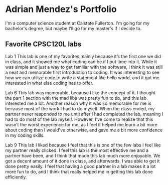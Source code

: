 
# Adrian Mendez's Portfolio

I'm a computer science student at Calstate Fullerton. I'm going for my bachelor's degree, but maybe I'll go for my master's if I decide to.

## Favorite CPSC120L labs

Lab 1
This lab is one of my favorites mainly because it’s the first one we did in class, and it showed me what coding can be if I put time into it. While it was simple and just a way to get familiar with the software, I think it was still a neat and memorable first introduction to coding. It was interesting to see how we can utilize code to write a statement like hello world, and it got me interested in what else coding has to offer. 

Lab 6
This lab was memorable, because I like the concept of it. I thought the part 1 section with the mad libs was pretty fun to do, and this lab interested me a lot. Another reason why it was so memorable for me is because most of the work I had to do myself. When the class ended, my partner never responded to me until after I had completed the lab, meaning I had to do most of the lab myself. However, I’ve come to realize that this wasn’t the worst experience for me, as I feel it helped me learn a bit more about coding than I would've otherwise, and gave me a bit more confidence in my coding skills.


Lab 9
This lab I liked because I feel that this is one of the few labs I feel like my partner really clicked. I feel this lab is the most effective me and a partner have been, and I  think that made this lab much more enjoyable. We got a decent amount of it done in class, and afterwards, I was able to get it done pretty easily. I feel that having a good partner in a lab makes it a lot more fun to do, and I think that really helped me in getting this lab done efficiently. 